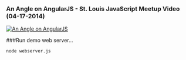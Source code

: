 ### An Angle on AngularJS - St. Louis JavaScript Meetup Video (04-17-2014)

[![An Angle on AngularJS](http://img.youtube.com/vi/X2oLy-gjRJc/0.jpg)](https://www.youtube.com/watch?v=X2oLy-gjRJc)


###Run demo web server...

    node webserver.js


